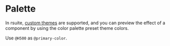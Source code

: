 # Palette

In rsuite, [custom themes](/guide/themes) are supported, and you can preview the effect of a component by using the color palette preset theme colors.

Use `@H500` as `@primary-color`.

<br/>
